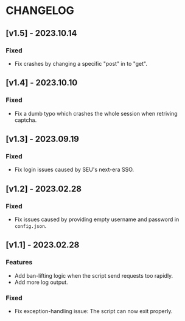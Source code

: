 # CHANGELOG

## [v1.5] - 2023.10.14

### Fixed

* Fix crashes by changing a specific "post" in to "get".

## [v1.4] - 2023.10.10

### Fixed

* Fix a dumb typo which crashes the whole session when retriving captcha.

## [v1.3] - 2023.09.19

### Fixed

* Fix login issues caused by SEU's next-era SSO.

## [v1.2] - 2023.02.28

### Fixed

* Fix issues caused by providing empty username and password in `config.json`.

## [v1.1] - 2023.02.28

### Features

* Add ban-lifting logic when the script send requests too rapidly.
* Add more log output.

### Fixed

* Fix exception-handling issue: The script can now exit properly.
